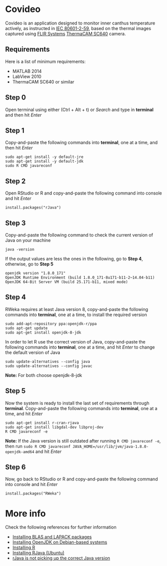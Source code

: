 # Covideo
Covideo is an application designed to monitor inner canthus temperature actively, as instructed in [IEC 80601-2-59](https://www.iso.org/standard/69346.html), based on the thermal images captured using [FLIR Systems](https://www.flir.ca/) [ThermaCAM SC640](https://www.photonicsonline.com/doc/thermacam-sc640-0001) camera.

## Requirements
Here is a list of minimum requirements:
 - MATLAB 2014
 - LabView 2010
 - ThermaCAM SC640 or similar

## Step 0
Open terminal using either (Ctrl + Alt + t) or *Search* and type in **terminal** and then hit *Enter*

## Step 1
Copy-and-paste the following commands into **terminal**, one at a time, and then hit *Enter*
```
sudo apt-get install -y default-jre
sudo apt-get install -y default-jdk
sudo R CMD javareconf
```
 
## Step 2
Open RStudio or R and copy-and-paste the following command into console and hit *Enter*
```
install.packages("rJava")
```
 
## Step 3
Copy-and-paste the following command to check the current version of Java on your machine
```
java -version
```
 
If the output values are less the ones in the following, go to **Step 4**, otherwise, go to **Step 5** 
```
openjdk version "1.8.0_171"
OpenJDK Runtime Environment (build 1.8.0_171-8u171-b11-2~14.04-b11)
OpenJDK 64-Bit Server VM (build 25.171-b11, mixed mode)
```

## Step 4 
RWeka requires at least Java version 8, copy-and-paste the following commands into **terminal**, one at a time, to install the required version
```
sudo add-apt-repository ppa:openjdk-r/ppa
sudo apt-get update
sudo apt-get install openjdk-8-jdk
```
In order to let R use the correct version of Java, copy-and-paste the following commands into **terminal**, one at a time, and hit *Enter* to change the default version of Java
```
sudo update-alternatives --config java
sudo update-alternatives --config javac
```
**Note:** For both choose openjdk-8-jdk
 
## Step 5
Now the system is ready to install the last set of requirements through **terminal**. Copy-and-paste the following commands into **terminal**, one at a time, and hit *Enter*
```
sudo apt-get install r-cran-rjava
sudo apt-get install libgdal-dev libproj-dev
R CMD javareconf -e
``` 
**Note:** If the Java version is still outdated after running ```R CMD javareconf -e```, then run 
```sudo R CMD javareconf JAVA_HOME=/usr/lib/jvm/java-1.8.0-openjdk-amd64``` and hit *Enter*

## Step 6
Now, go back to RStudio or R and copy-and-paste the following command into console and hit *Enter*
```
install.packages("RWeka")
```

# More info
Check the following references for further information
 - [Installing BLAS and LAPACK packages](https://askubuntu.com/questions/623578/installing-blas-and-lapack-packages)
 - [Installing OpenJDK on Debian-based systems](https://docs.datastax.com/en/cassandra/3.0/cassandra/install/installOpenJdkDeb.html)
 - [Installing R](https://www.ibm.com/support/knowledgecenter/en/SSPT3X_3.0.0/com.ibm.swg.im.infosphere.biginsights.install.doc/doc/install_install_r.html)
 - [Installing RJava (Ubuntu)](https://github.com/hannarud/r-best-practices/wiki/Installing-RJava-(Ubuntu))
 - [rJava is not picking up the correct Java version](https://stackoverflow.com/questions/28133360/rjava-is-not-picking-up-the-correct-java-version)
